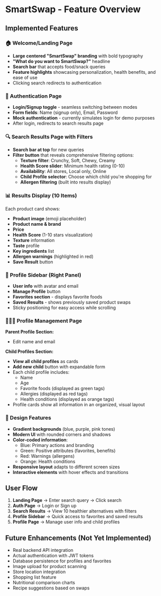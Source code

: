 # SmartSwap - Feature Overview

## Implemented Features

### 🏠 Welcome/Landing Page
- **Large centered "SmartSwap" branding** with bold typography
- **"What do you want to SmartSwap?"** headline
- **Search bar** that accepts food/snack queries
- **Feature highlights** showcasing personalization, health benefits, and ease of use
- Clicking search redirects to authentication

### 🔐 Authentication Page
- **Login/Signup toggle** - seamless switching between modes
- **Form fields**: Name (signup only), Email, Password
- **Mock authentication** - currently simulates login for demo purposes
- After login, redirects to search results page

### 🔍 Search Results Page with Filters
- **Search bar at top** for new queries
- **Filter button** that reveals comprehensive filtering options:
  - **Texture filter**: Crunchy, Soft, Chewy, Creamy
  - **Health Score slider**: Minimum health rating (0-10)
  - **Availability**: All stores, Local only, Online
  - **Child Profile selector**: Choose which child you're shopping for
  - **Allergen filtering** (built into results display)

### 📊 Results Display (10 Items)
Each product card shows:
- **Product image** (emoji placeholder)
- **Product name & brand**
- **Price**
- **Health Score** (1-10 stars visualization)
- **Texture** information
- **Taste** profile
- **Key ingredients** list
- **Allergen warnings** (highlighted in red)
- **Save Result** button

### 👤 Profile Sidebar (Right Panel)
- **User info** with avatar and email
- **Manage Profile** button
- **Favorites section** - displays favorite foods
- **Saved Results** - shows previously saved product swaps
- Sticky positioning for easy access while scrolling

### 👨‍👩‍👧 Profile Management Page
**Parent Profile Section:**
- Edit name and email

**Child Profiles Section:**
- **View all child profiles** as cards
- **Add new child** button with expandable form
- Each child profile includes:
  - Name
  - Age
  - Favorite foods (displayed as green tags)
  - Allergies (displayed as red tags)
  - Health conditions (displayed as orange tags)
- Profile cards show all information in an organized, visual layout

### 🎨 Design Features
- **Gradient backgrounds** (blue, purple, pink tones)
- **Modern UI** with rounded corners and shadows
- **Color-coded information**:
  - Blue: Primary actions and branding
  - Green: Positive attributes (favorites, benefits)
  - Red: Warnings (allergens)
  - Orange: Health conditions
- **Responsive layout** adapts to different screen sizes
- **Interactive elements** with hover effects and transitions

## User Flow
1. **Landing Page** → Enter search query → Click search
2. **Auth Page** → Login or Sign up
3. **Search Results** → View 10 healthier alternatives with filters
4. **Profile Sidebar** → Quick access to favorites and saved results
5. **Profile Page** → Manage user info and child profiles

## Future Enhancements (Not Yet Implemented)
- Real backend API integration
- Actual authentication with JWT tokens
- Database persistence for profiles and favorites
- Image upload for product scanning
- Store location integration
- Shopping list feature
- Nutritional comparison charts
- Recipe suggestions based on swaps
